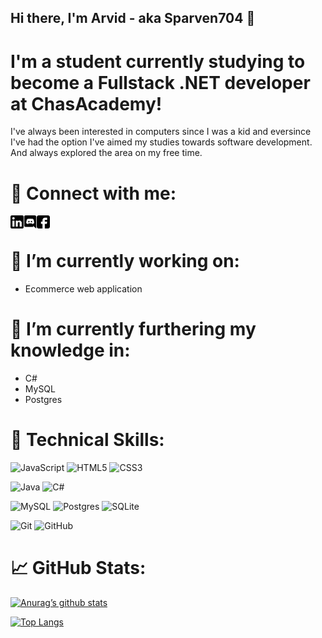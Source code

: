 ## Hi there, I'm Arvid - aka Sparven704 👋

# I'm a student currently studying to become a Fullstack .NET developer at ChasAcademy!

I've always been interested in computers since I was a kid and eversince I've had the option I've aimed my studies towards software development. And always explored the area on my free time.

# 🤝 Connect with me:

<a href="https://www.linkedin.com/in/arvid-ljungberg-9b7b13253/"><img align="left" src="https://raw.githubusercontent.com/Sparven704/Sparven704/main/images/linkedin-logo.svg" alt="Arv | LinkedIn" width="21px"/></a>
<a href="discordapp.com/users/Arv#0154"><img align="left" src="https://raw.githubusercontent.com/Sparven704/Sparven704/main/images/discord.svg" alt="Arv | Discord" width="21px"/></a>
<a href="https://web.facebook.com/arvid.ljungberg"><img align="left" src="https://raw.githubusercontent.com/Sparven704/Sparven704/main/images/facebook.svg" alt="Arv | Facebook" width="21px"/></a>
</br>

# 🔭 I’m currently working on:

- Ecommerce web application

# 🌱 I’m currently furthering my knowledge in:

- C#
- MySQL
- Postgres

# 💼 Technical Skills:

![JavaScript](https://img.shields.io/badge/javascript-%23323330.svg?style=for-the-badge&logo=javascript&logoColor=%23F7DF1E) ![HTML5](https://img.shields.io/badge/html5-%23E34F26.svg?style=for-the-badge&logo=html5&logoColor=white) ![CSS3](https://img.shields.io/badge/css3-%231572B6.svg?style=for-the-badge&logo=css3&logoColor=white)

![Java](https://img.shields.io/badge/java-%23ED8B00.svg?style=for-the-badge&logo=java&logoColor=white) ![C#](https://img.shields.io/badge/c%23-%23239120.svg?style=for-the-badge&logo=c-sharp&logoColor=white)

![MySQL](https://img.shields.io/badge/mysql-%2300f.svg?style=for-the-badge&logo=mysql&logoColor=white) ![Postgres](https://img.shields.io/badge/postgres-%23316192.svg?style=for-the-badge&logo=postgresql&logoColor=white) ![SQLite](https://img.shields.io/badge/sqlite-%2307405e.svg?style=for-the-badge&logo=sqlite&logoColor=white)

![Git](https://img.shields.io/badge/git-%23F05033.svg?style=for-the-badge&logo=git&logoColor=white) ![GitHub](https://img.shields.io/badge/github-%23121011.svg?style=for-the-badge&logo=github&logoColor=white)

# 📈 GitHub Stats:

[![Anurag’s github stats](https://github-readme-stats.vercel.app/api?username=Sparven704)](https://github.com/Sparven704)

[![Top Langs](https://github-readme-stats.vercel.app/api/top-langs/?username=Sparven704&layout=compact)](https://github.com/Sparven704)
